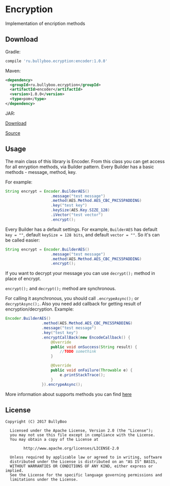 # Encryption
Implementation of encription methods

## Download

Gradle:
```groovy
compile 'ru.bullyboo.ecryption:encoder:1.0.0'
```
Maven:
```xml
<dependency> 
  <groupId>ru.bullyboo.ecryption</groupId> 
  <artifactId>encoder</artifactId> 
  <version>1.0.0</version> 
  <type>pom</type> 
</dependency>
```
JAR:

[Download](https://github.com/BullyBoo/Encryption/releases/download/1.0.0/encoder-1.0.0.jar)

[Source](https://github.com/BullyBoo/Encryption/releases/download/1.0.0/encoder-1.0.0-sources.jar)

## Usage

The main class of this library is Encoder.
From this class you can get access for all enryption methods, via Builder pattern.
Every Builder has a basic methods - message, method, key.

For example:
``` java
String encrypt = Encoder.BuilderAES()
                    .message("test message")
                    .method(AES.Method.AES_CBC_PKCS5PADDING)
                    .key("test key")
                    .keySize(AES.Key.SIZE_128)
                    .iVector("test vector")
                    .encrypt();
```

Every Builder has a default settings. For example, `BuilderAES` has default `key = ""`, default `keySize = 128 bits`, and default `vector = ""`.
So it's can be called easier:
``` java
String encrypt = Encoder.BuilderAES()
                    .message("test message")
                    .method(AES.Method.AES_CBC_PKCS5PADDING)
                    .encrypt();
```

If you want to decrypt your message you can use `decrypt();` method in place of encrypt.

`encrypt();` and `decrypt();` method are synchronous.

For calling it asynchronous, you should call `.encrypeAsync();` or `decryptAsync();`.
Also you need add callback for getting result of encryption/decryption.
Example:
``` java
Encoder.BuilderAES()
                .method(AES.Method.AES_CBC_PKCS5PADDING)
                .message("test message")
                .key("test key")
                .encryptCallBack(new EncodeCallback() {
                    @Override
                    public void onSuccess(String result) {
                        //TODO somethink
                    }

                    @Override
                    public void onFailure(Throwable e) {
                        e.printStackTrace();
                    }
                }).encrypeAsync();
```

More information about supports methods you can find [here](https://github.com/BullyBoo/Encryption/blob/master/Methods.md)

## License
```
Copyright (C) 2017 BullyBoo

  Licensed under the Apache License, Version 2.0 (the "License");
  you may not use this file except in compliance with the License.
  You may obtain a copy of the License at

        http://www.apache.org/licenses/LICENSE-2.0

  Unless required by applicable law or agreed to in writing, software
  distributed under the License is distributed on an "AS IS" BASIS,
  WITHOUT WARRANTIES OR CONDITIONS OF ANY KIND, either express or implied.
  See the License for the specific language governing permissions and
  limitations under the License.
  ```
